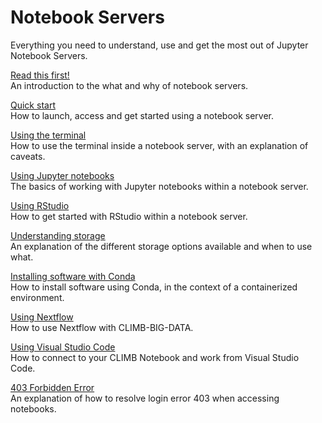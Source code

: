 # Notebook Servers

Everything you need to understand, use and get the most out of Jupyter Notebook Servers.

[Read this first!](read-this-first.md)  
An introduction to the what and why of notebook servers.

[Quick start](quick-start.md)  
How to launch, access and get started using a notebook server.

[Using the terminal](using-the-terminal.md)  
How to use the terminal inside a notebook server, with an explanation of caveats.

[Using Jupyter notebooks](using-jupyter.md)  
The basics of working with Jupyter notebooks within a notebook server.

[Using RStudio](using-rstudio.md)  
How to get started with RStudio within a notebook server.

[Understanding storage](../storage/index.md)  
An explanation of the different storage options available and when to use what.

[Installing software with Conda](installing-software-with-conda.md)  
How to install software using Conda, in the context of a containerized environment.

[Using Nextflow](using-nextflow.md)  
How to use Nextflow with CLIMB-BIG-DATA.

[Using Visual Studio Code](using-vscode.md)  
How to connect to your CLIMB Notebook and work from Visual Studio Code.

[403 Forbidden Error](403-forbidden-error.md)  
An explanation of how to resolve login error 403 when accessing notebooks.
